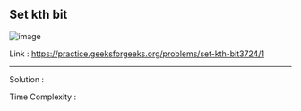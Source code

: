 ## Set kth bit

![image](https://user-images.githubusercontent.com/23376002/170087048-1f6d358c-ae9d-44ac-ba38-45fd947b373e.png)


Link : https://practice.geeksforgeeks.org/problems/set-kth-bit3724/1


-------------------------------------------------------------------------------------------------------------------------------------------------------


Solution :

Time Complexity :



